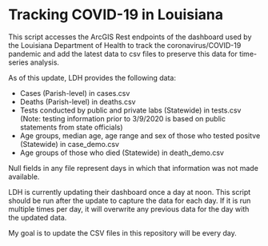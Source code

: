 # Tracking COVID-19 in Louisiana

This script accesses the ArcGIS Rest endpoints of the dashboard used by the Louisiana Department of Health to track the coronavirus/COVID-19 pandemic and add the latest data to csv files to preserve this data for time-series analysis.

As of this update, LDH provides the following data:<br>
* Cases (Parish-level) in cases.csv
* Deaths (Parish-level) in deaths.csv
* Tests conducted by public and private labs (Statewide) in tests.csv (Note: testing information prior to 3/9/2020 is based on public statements from state officials)
* Age groups, median age, age range and sex of those who tested positve (Statewide) in case_demo.csv
* Age groups of those who died (Statewide) in death_demo.csv

Null fields in any file represent days in which that information was not made available.

LDH is currently updating their dashboard once a day at noon. This script should be run after the update to capture the data for each day. If it is run multiple times per day, it will overwrite any previous data for the day with the updated data.

My goal is to update the CSV files in this repository will be every day.
